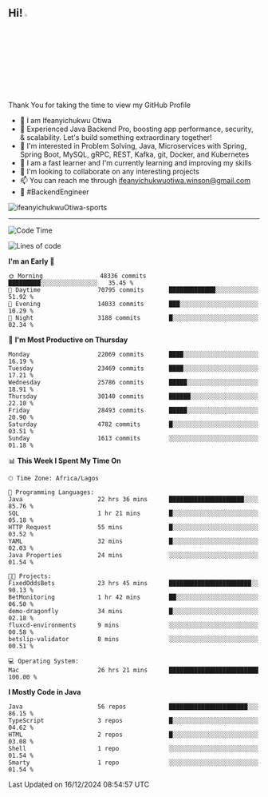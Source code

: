 <!-- BLOG-POST-LIST:START --><!-- BLOG-POST-LIST:END -->

## Hi! <img src="https://media.giphy.com/media/hvRJCLFzcasrR4ia7z/giphy.gif" width="4%"> 

Thank You for taking the time to view my GitHub Profile

- 👋 I am Ifeanyichukwu Otiwa
- 🚀 Experienced Java Backend Pro, boosting app performance, security, & scalability. Let's build something extraordinary together!
- 👀 I'm interested in Problem Solving, Java, Microservices with Spring, Spring Boot, MySQL, gRPC, REST, Kafka, git, Docker, and Kubernetes
- 🌱 I am a fast learner and I'm currently learning and improving my skills
- 💞️ I'm looking to collaborate on any interesting projects
- 📫 You can reach me through ifeanyichukwuotiwa.winson@gmail.com
- 🚀 #BackendEngineer

<p align="left" marginTop="10px"> <img src="https://komarev.com/ghpvc/?username=ifeanyichukwuOtiwa-sports&label=Profile%20views&color=0e75b6&style=for-the-badge" alt="ifeanyichukwuOtiwa-sports" /> </p>

***

<!--START_SECTION:waka-->
![Code Time](http://img.shields.io/badge/Code%20Time-3%2C229%20hrs%2022%20mins-blue)

![Lines of code](https://img.shields.io/badge/From%20Hello%20World%20I%27ve%20Written-34.0%20million%20lines%20of%20code-blue)

**I'm an Early 🐤** 

```text
🌞 Morning                48336 commits       █████████░░░░░░░░░░░░░░░░   35.45 % 
🌆 Daytime                70795 commits       █████████████░░░░░░░░░░░░   51.92 % 
🌃 Evening                14033 commits       ███░░░░░░░░░░░░░░░░░░░░░░   10.29 % 
🌙 Night                  3188 commits        █░░░░░░░░░░░░░░░░░░░░░░░░   02.34 % 
```
📅 **I'm Most Productive on Thursday** 

```text
Monday                   22069 commits       ████░░░░░░░░░░░░░░░░░░░░░   16.19 % 
Tuesday                  23469 commits       ████░░░░░░░░░░░░░░░░░░░░░   17.21 % 
Wednesday                25786 commits       █████░░░░░░░░░░░░░░░░░░░░   18.91 % 
Thursday                 30140 commits       ██████░░░░░░░░░░░░░░░░░░░   22.10 % 
Friday                   28493 commits       █████░░░░░░░░░░░░░░░░░░░░   20.90 % 
Saturday                 4782 commits        █░░░░░░░░░░░░░░░░░░░░░░░░   03.51 % 
Sunday                   1613 commits        ░░░░░░░░░░░░░░░░░░░░░░░░░   01.18 % 
```


📊 **This Week I Spent My Time On** 

```text
🕑︎ Time Zone: Africa/Lagos

💬 Programming Languages: 
Java                     22 hrs 36 mins      █████████████████████░░░░   85.76 % 
SQL                      1 hr 21 mins        █░░░░░░░░░░░░░░░░░░░░░░░░   05.18 % 
HTTP Request             55 mins             █░░░░░░░░░░░░░░░░░░░░░░░░   03.52 % 
YAML                     32 mins             █░░░░░░░░░░░░░░░░░░░░░░░░   02.03 % 
Java Properties          24 mins             ░░░░░░░░░░░░░░░░░░░░░░░░░   01.54 % 

🐱‍💻 Projects: 
FixedOddsBets            23 hrs 45 mins      ███████████████████████░░   90.13 % 
BetMonitoring            1 hr 42 mins        ██░░░░░░░░░░░░░░░░░░░░░░░   06.50 % 
demo-dragonfly           34 mins             █░░░░░░░░░░░░░░░░░░░░░░░░   02.18 % 
fluxcd-environments      9 mins              ░░░░░░░░░░░░░░░░░░░░░░░░░   00.58 % 
betslip-validator        8 mins              ░░░░░░░░░░░░░░░░░░░░░░░░░   00.51 % 

💻 Operating System: 
Mac                      26 hrs 21 mins      █████████████████████████   100.00 % 
```

**I Mostly Code in Java** 

```text
Java                     56 repos            ██████████████████████░░░   86.15 % 
TypeScript               3 repos             █░░░░░░░░░░░░░░░░░░░░░░░░   04.62 % 
HTML                     2 repos             █░░░░░░░░░░░░░░░░░░░░░░░░   03.08 % 
Shell                    1 repo              ░░░░░░░░░░░░░░░░░░░░░░░░░   01.54 % 
Smarty                   1 repo              ░░░░░░░░░░░░░░░░░░░░░░░░░   01.54 % 
```




 Last Updated on 16/12/2024 08:54:57 UTC
<!--END_SECTION:waka-->

<!--
<p align="center">
![trophy](https://github-profile-trophy.vercel.app/?username=ifeanyichukwuOtiwa-sports&theme=onedark) (https://github.com/ryo-ma/github-profile-trophy)
</p>
-->

<!---
ifeanyi-otiwa/ifeanyi-otiwa is a ✨ special ✨ repository because its `README.md` (this file) appears on your GitHub profile.
You can click the Preview link to take a look at your changes.
--->
